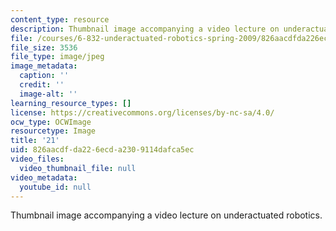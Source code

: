 ```yaml
---
content_type: resource
description: Thumbnail image accompanying a video lecture on underactuated robotics.
file: /courses/6-832-underactuated-robotics-spring-2009/826aacdfda226ecda2309114dafca5ec_21.jpg
file_size: 3536
file_type: image/jpeg
image_metadata:
  caption: ''
  credit: ''
  image-alt: ''
learning_resource_types: []
license: https://creativecommons.org/licenses/by-nc-sa/4.0/
ocw_type: OCWImage
resourcetype: Image
title: '21'
uid: 826aacdf-da22-6ecd-a230-9114dafca5ec
video_files:
  video_thumbnail_file: null
video_metadata:
  youtube_id: null
---
```

Thumbnail image accompanying a video lecture on underactuated robotics.